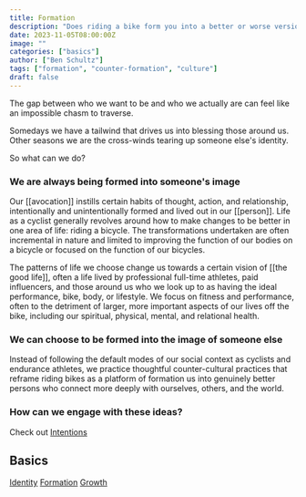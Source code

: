 ```yaml
---
title: Formation
description: "Does riding a bike form you into a better or worse version of yourself?"
date: 2023-11-05T08:00:00Z
image: ""
categories: ["basics"]
author: ["Ben Schultz"]
tags: ["formation", "counter-formation", "culture"]
draft: false
---
```


The gap between who we want to be and who we actually are can feel like an impossible chasm to traverse.

Somedays we have a tailwind that drives us into blessing those around us. Other seasons we are the cross-winds tearing up someone else's identity.

So what can we do?

### We are always being formed into someone's image

Our [[avocation]] instills certain habits of thought, action, and relationship, intentionally and unintentionally formed and lived out in our [[person]]. Life as a cyclist generally revolves around how to make changes to be better in one area of life: riding a bicycle. The transformations undertaken are often incremental in nature and limited to improving the function of our bodies on a bicycle or focused on the function of our bicycles.

The patterns of life we choose change us towards a certain vision of [[the good life]], often a life lived by professional full-time athletes, paid influencers, and those around us who we look up to as having the ideal performance, bike, body, or lifestyle. We focus on fitness and performance, often to the detriment of larger, more important aspects of our lives off the bike, including our spiritual, physical, mental, and relational health.

### We can choose to be formed into the image of someone else

Instead of following the default modes of our social context as cyclists and endurance athletes, we practice thoughtful counter-cultural practices that reframe riding bikes as a platform of formation us into genuinely better persons who connect more deeply with ourselves, others, and the world.

### How can we engage with these ideas?

Check out [Intentions](./intentions)

## Basics

[Identity](./identity)
[Formation](./formation)
[Growth](./growth)
